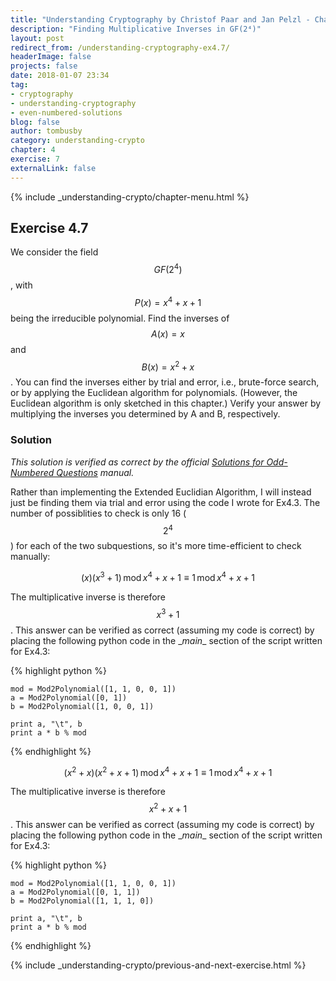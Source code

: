 ```yaml
---
title: "Understanding Cryptography by Christof Paar and Jan Pelzl - Chapter 4 Solutions - Ex4.7"
description: "Finding Multiplicative Inverses in GF(2⁴)"
layout: post
redirect_from: /understanding-cryptography-ex4.7/
headerImage: false
projects: false
date: 2018-01-07 23:34
tag:
- cryptography
- understanding-cryptography
- even-numbered-solutions
blog: false
author: tombusby
category: understanding-crypto
chapter: 4
exercise: 7
externalLink: false
---
```


{% include _understanding-crypto/chapter-menu.html %}

## Exercise 4.7

We consider the field $$GF(2^4)$$, with $$P(x) = x^4 + x + 1$$ being the irreducible polynomial. Find the inverses of $$A(x) = x$$ and $$B(x) = x^2 + x$$. You can find the inverses either by trial and error, i.e., brute-force search, or by applying the Euclidean algorithm for polynomials. (However, the Euclidean algorithm is only sketched in this chapter.) Verify your answer by multiplying the inverses you determined by A and B, respectively.

### Solution

*This solution is verified as correct by the official [Solutions for Odd-Numbered Questions](http://wiki.crypto.rub.de/Buch/en/download/Understanding_Cryptography_Odd_Solutions.pdf) manual.*

Rather than implementing the Extended Euclidian Algorithm, I will instead just be finding them via trial and error using the code I wrote for Ex4.3. The number of possiblities to check is only 16 ($$2^4$$) for each of the two subquestions, so it's more time-efficient to check manually:

$$ (x)(x^3 + 1) \,\mathrm{mod}\, x^4 + x + 1 \equiv 1 \,\mathrm{mod}\, x^4 + x + 1 $$

The multiplicative inverse is therefore $$x^3 + 1$$. This answer can be verified as correct (assuming my code is correct) by placing the following python code in the \__main__ section of the script written for Ex4.3:

{% highlight python %}

    mod = Mod2Polynomial([1, 1, 0, 0, 1])
    a = Mod2Polynomial([0, 1])
    b = Mod2Polynomial([1, 0, 0, 1])

    print a, "\t", b
    print a * b % mod

{% endhighlight %}

$$ (x^2 + x)(x^2 + x + 1) \,\mathrm{mod}\, x^4 + x + 1 \equiv 1 \,\mathrm{mod}\, x^4 + x + 1 $$

The multiplicative inverse is therefore $$x^2 + x + 1$$. This answer can be verified as correct (assuming my code is correct) by placing the following python code in the \__main__ section of the script written for Ex4.3:

{% highlight python %}

    mod = Mod2Polynomial([1, 1, 0, 0, 1])
    a = Mod2Polynomial([0, 1, 1])
    b = Mod2Polynomial([1, 1, 1, 0])

    print a, "\t", b
    print a * b % mod

{% endhighlight %}

{% include _understanding-crypto/previous-and-next-exercise.html %}
